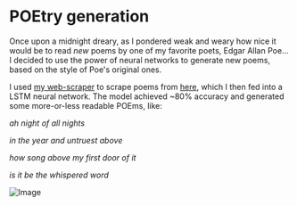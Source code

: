 # POEtry generation

Once upon a midnight dreary, as I pondered weak and weary how nice it would be to read *new* poems by one of my favorite poets, Edgar Allan Poe... I decided to use the power of neural networks to generate new poems, based on the style of Poe's original ones.

I used [my web-scraper]() to scrape poems from [here](https://poestories.com/poetry.php), which I then fed into a LSTM neural network. The model achieved ~80% accuracy and generated some more-or-less readable POEms, like:

  *ah night of all nights*

  *in the year and untruest above*

  *how song above my first door of it*

  *is it be the whispered word*

![Image](https://www.amarseaunomismo.com/wp-content/uploads/edgar-allan-poe_by-david-g-fores.jpg)
